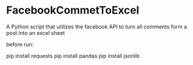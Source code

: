 # FacebookCommetToExcel
A Python script that utilizes the facebook API to turn all comments form a post into an excel sheet

before run:

pip install requests
pip install pandas
pip install jsonlib
